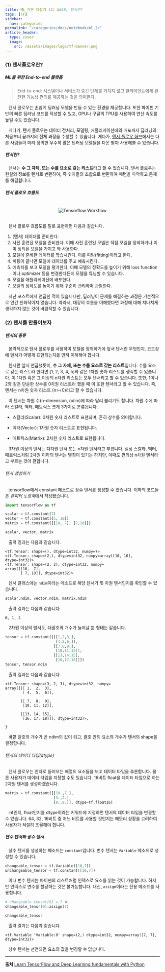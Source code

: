 ```yaml
---
title: ML 기본 다잡기 (2) &#58; 텐서란?
tags: [TF]
sidebar:
  nav: categories
permalink: "/categories/docs/notebook/ml_2/"
article_header:
  type: cover
  image:
    src: /assets/images/logo/tf-banner.png
---
```


<div class="article__content" markdown="1">

### (1) 텐서플로우란?

##### ML을 위한 End-to-end 플랫폼

> End-to-end: 시스템이나 서비스가 중간 단계를 거치지 않고 클라이언트에게 완전한 기능상 편의를 제공하는 것을 의미한다.

&ensp; 텐서 플로우는 손쉽게 딥러닝 모델을 만들 수 있는 환경을 제공합니다. 또한 파이썬 기반의 빠른 딥러닝 코드를 작성할 수 있고, GPU나 구글의 TPU를 사용하여 연산 속도를 높일 수도 있습니다.

&ensp; 게다가, 텐서 플로우는 데이터 전처리, 모델링, 애플리케이션에의 배포까지 딥러닝의 처음부터 끝까지의 전체 과정을 수행할 수 있습니다. 게다가, [텐서 플로우 허브](https://www.tensorflow.org/hub?hl=ko)에서는 다른 사람들이 미리 정의한 무수히 많은 딥러닝 모델들을 다운 받아 사용해볼 수 있습니다.

##### 텐서란?

&ensp; 텐서는 **수 그 자체, 또는 수를 요소로 갖는 리스트**라고 할 수 있습니다. 텐서 플로우는 현실의 정보를 텐서로 변환하여, 즉 숫자들의 조합으로 변환하여 패턴을 파악하고 문제를 해결합니다.

##### 텐서 플로우 흐름도

<br/>

<div align="center">
<img src="https://cloud.google.com/static/ai-platform/images/ml-workflow.svg?hl=ko" alt="Tensorflow Workflow"/>
</div>

<br/>

&ensp; 텐서 플로우 흐름도를 말로 표현하면 다음과 같습니다.

1. (텐서) 데이터를 준비한다.
2. 사전 훈련된 모델을 준비한다. 이때 사전 훈련된 모델은 직접 모델을 정의하거나 이미 정의된 모델을 가지고 와 사용한다.
3. 모델에 준비한 데이터를 학습시킨다. 이를 피팅(fitting)이라고 한다.
4. 피팅이 끝나면 모델에 데이터를 주고 예측시킨다.
5. 예측치를 보고 모델을 평가한다. 이때 모델의 정확도를 높이기 위해 loss function이나 optimizer 등을 변경한다든지 모델을 튜닝할 수 있습니다.
6. 모델을 애플리케이션에 배포한다.
7. 모델의 정확도를 높이기 위해 꾸준히 관리하며 관찰한다.

&ensp; 지난 포스트에서 언급한 적이 있습니다만, 딥러닝이 문제를 해결하는 과정은 기본적으로 인간 친화적이지 않습니다. 따라서, 대강의 흐름을 이해했다면 과정에 대해 지나치게 생각하지 않는 것이 바람직할 수 있습니다.

### (2) 텐서를 만들어보자

##### 텐서의 종류

&ensp; 본격적으로 텐서 플로우를 사용하여 모델을 정의하기에 앞서 텐서란 무엇인지, 코드상에 텐서가 어떻게 표현되는지를 먼저 이해해야 합니다.

&ensp; 텐서란 앞서 언급했듯이, **수 그 자체, 또는 수를 요소로 갖는 리스트**입니다. 수를 요소로 갖는 리스트라 한다면 [1, 2, 3, 4, 5]와 같은 1차원 숫자 리스트를 생각할 수 있습니다. 이 1차원 혹은 그 이상의 n차원 리스트는 모두 텐서라고 할 수 있습니다. 또한, 1이나 2와 같은 단순한 상수를 0차원 리스트라 했을 때 이 또한 텐서라고 할 수 있습니다. 즉, 텐서는 n차원 숫자 리스트 (n>=0)라고 할 수 있습니다.

&ensp; 이 텐서는 차원 수(n-dimension, ndim)에 따라 달리 불리기도 합니다. 차원 수에 따라 스칼라, 벡터, 매트릭스 크게 3가지로 분류됩니다.

- 스칼라(Scalar): 0차원 숫자 리스트로 표현되며, 흔히 상수를 의미합니다.

- 벡터(Vector): 1차원 숫자 리스트로 표현됩니다.

- 매트릭스(Matrix): 2차원 숫자 리스트로 표현됩니다.

&ensp; 3차원 이상의 텐서는 다차원 텐서 또는 n차원 텐서라고 부릅니다. 실상 스칼라, 벡터, 매트릭스처럼 2차원 이하의 텐서는 별칭이 있기는 하지만, 이때도 편의상 n차원 텐서라고 부르는 것이 편합니다.

###### 텐서 생성하기

&ensp; tensorflow에서 constant 메소드로 상수 텐서를 생성할 수 있습니다. 이하의 코드들은 *쥬피터 노트북*에서 작성됐습니다.

```python
import tensorflow as tf

scalar = tf.constant(7)
vector = tf.constant([5, 10])
matrix = tf.constant([[10, 7], [7,10]])

scalar, vector, matrix
```

&ensp; 출력 결과는 다음과 같습니다.

```
<tf.Tensor: shape=(), dtype=int32, numpy=7>
<tf.Tensor: shape=(2,), dtype=int32, numpy=array([10, 10], dtype=int32)>
<tf.Tensor: shape=(2, 2), dtype=int32, numpy=
array([[10,  7],
       [ 7, 10]], dtype=int32)>
```

&ensp; 텐서 클래스에는 `ndim`이라는 메소드로 해당 텐서가 몇 차원 텐서인지를 확인할 수 있습니다.

```python
scalar.ndim, vector.ndim, matrix.ndim
```

&ensp; 출력 결과는 다음과 같습니다.

```
0, 1, 2
```

&ensp; 2차원 이상의 텐서도, 대괄호의 개수가 늘어날 뿐 형태는 같습니다.

```python
tensor = tf.constant([[[1,2,3,],
                       [4,5,6,]],
                      [[7,8,9,],
                       [10,11,12]],
                      [[13,14,15],
                       [16,17,18]]])
tensor, tensor.ndim
```

&ensp; 출력 결과는 다음과 같습니다.

```
<tf.Tensor: shape=(3, 2, 3), dtype=int32, numpy=
array([[[ 1,  2,  3],
        [ 4,  5,  6]],

       [[ 7,  8,  9],
        [10, 11, 12]],

       [[13, 14, 15],
        [16, 17, 18]]], dtype=int32)>,

3
```

&ensp; 바깥 괄호의 개수가 곧 ndim의 값이 되고, 괄호 안의 요소의 개수가 텐서의 shape을 결정합니다.

###### 텐서의 데이터 타입(dtype)

&ensp; 텐서 플로우는 인자로 들어오는 배열의 요소들을 보고 데이터 타입을 추론합니다. 물론 사용자가 데이터 타입을 지정할 수도 있습니다. 16비트 float을 데이터 타입으로 하는 2차원 텐서를 생성하겠습니다.

```python
matrix = tf.constant([[10.,7.],
                      [3.,2.],
                      [8.,9.]], dtype=tf.float16)
```

&ensp; int인지, float인지를 dtype이라는 키워드에 지정하면 텐서의 데이터 타입을 변경할 수 있습니다. 64, 32, 16비트 중 어느 비트를 사용할 것인지는 메모리 상황을 고려하여 사용자가 적절히 조율해야 합니다.

##### 변수 텐서와 상수 텐서

&ensp; 상수 텐서를 생성하는 메소드는 `constant`입니다. 변수 텐서는 `Variable` 메소드로 생성할 수 있습니다.

```python
changeable_tensor = tf.Variable([10,7])
unchangeable_tensor = tf.constant([10,7])
```

&ensp; 이때 변수 텐서는 파이썬의 리스트처럼 인덱스로 요소를 읽는 것이 가능합니다. 하지만 인덱스로 변수를 할당하는 것은 불가능합니다. 대신, `assign`이라는 전용 메소드를 사용합니다.

```python
# changeable_tensor[0] = 7 ❌
changeable_tensr[0].assign(7)

changeable_tensor
```

&ensp; 출력 결과는 다음과 같습니다.

```
<tf.Variable 'Variable:0' shape=(2,) dtype=int32, numpy=array([7, 7], dtype=int32)>
```

&ensp; 상수 텐서는 선언되면 요소의 값을 변경할 수 없습니다.

---

**출처**
[Learn TensorFlow and Deep Learning fundamentals with Python](https://www.youtube.com/watch?v=tpCFfeUEGs8&list=LL&index=26)

</div>
